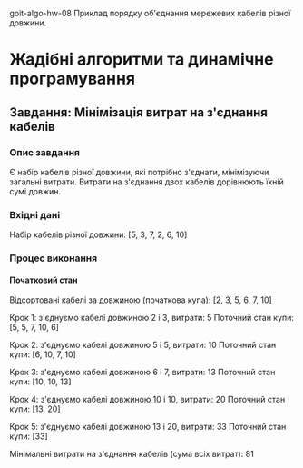 goit-algo-hw-08
Приклад порядку об'єднання мережевих кабелів різної довжини.

# Жадібні алгоритми та динамічне програмування

## Завдання: Мінімізація витрат на з'єднання кабелів

### Опис завдання
Є набір кабелів різної довжини, які потрібно з'єднати, мінімізуючи загальні витрати. Витрати на з'єднання двох кабелів дорівнюють їхній сумі довжин.

### Вхідні дані
Набір кабелів різної довжини: [5, 3, 7, 2, 6, 10]

### Процес виконання

#### Початковий стан
Відсортовані кабелі за довжиною (початкова купа): [2, 3, 5, 6, 7, 10]

Крок 1: з'єднуємо кабелі довжиною 2 і 3, витрати: 5 Поточний стан купи: [5, 5, 7, 10, 6]

Крок 2: з'єднуємо кабелі довжиною 5 і 5, витрати: 10 Поточний стан купи: [6, 10, 7, 10]

Крок 3: з'єднуємо кабелі довжиною 6 і 7, витрати: 13 Поточний стан купи: [10, 10, 13]

Крок 4: з'єднуємо кабелі довжиною 10 і 10, витрати: 20 Поточний стан купи: [13, 20]

Крок 5: з'єднуємо кабелі довжиною 13 і 20, витрати: 33 Поточний стан купи: [33]

Мінімальні витрати на з'єднання кабелів (сума всіх витрат): 81